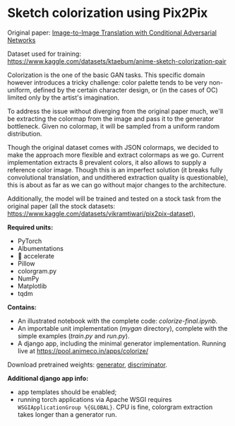 # Sketch colorization using Pix2Pix

Original paper: [Image-to-Image Translation with Conditional Adversarial Networks](https://arxiv.org/abs/1611.07004)

Dataset used for training: https://www.kaggle.com/datasets/ktaebum/anime-sketch-colorization-pair

Colorization is the one of the basic GAN tasks. This specific domain however introduces a tricky challenge: color palette tends to be very non-uniform, defined by the certain character design, or (in the cases of OC) limited only by the artist's imagination.

To address the issue without diverging from the original paper much, we'll be extracting the colormap from the image and pass it to the generator bottleneck. Given no colormap, it will be sampled from a uniform random distribution.

Though the original dataset comes with JSON colormaps, we decided to make the approach more flexible and extract colormaps as we go. Current implementation extracts 8 prevalent colors, it also allows to supply a reference color image. Though this is an imperfect solution (it breaks fully convolutional translation, and undithered extraction quality is questionable), this is about as far as we can go without major changes to the architecture.

Additionally, the model will be trained and tested on a stock task from the original paper (all the stock datasets: https://www.kaggle.com/datasets/vikramtiwari/pix2pix-dataset), 

**Required units:**

- PyTorch
- Albumentations
- 🤗 accelerate
- Pillow
- colorgram.py
- NumPy
- Matplotlib
- tqdm

**Contains:**

- An illustrated notebook with the complete code: *colorize-final.ipynb*.
- An importable unit implementation (*mygan* directory), complete with the simple examples (*train.py* and *run.py*).
- A django app, including the minimal generator implementation. Running live at https://pool.animeco.in/apps/colorize/

Download pretrained weights: [generator](https://pool.animeco.in/apps/static/MyGAN-gen-ann.pth), [discriminator](https://pool.animeco.in/apps/static/MyGAN-disc-ann.pth).

**Additional django app info:**

- app templates should be enabled;
- running torch applications via Apache WSGI requires `WSGIApplicationGroup %{GLOBAL}`. CPU is fine, colorgram extraction takes longer than a generator run.

